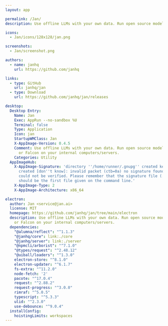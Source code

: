 ```yaml
---
layout: app

permalink: /Jan/
description: Use offline LLMs with your own data. Run open source models like Llama2 or Falcon on your internal computers/servers.

icons:
  - Jan/icons/128x128/jan.png

screenshots:
  - Jan/screenshot.png

authors:
  - name: janhq
    url: https://github.com/janhq

links:
  - type: GitHub
    url: janhq/jan
  - type: Download
    url: https://github.com/janhq/jan/releases

desktop:
  Desktop Entry:
    Name: Jan
    Exec: AppRun --no-sandbox %U
    Terminal: false
    Type: Application
    Icon: jan
    StartupWMClass: Jan
    X-AppImage-Version: 0.4.5
    Comment: Use offline LLMs with your own data. Run open source models like Llama2
      or Falcon on your internal computers/servers.
    Categories: Utility
  AppImageHub:
    X-AppImage-Signature: 'directory ''/home/runner/.gnupg'' created keybox ''/home/runner/.gnupg/pubring.kbx''
      created [don''t know]: invalid packet (ctb=0a) no signature found the signature
      could not be verified. Please remember that the signature file (.sig or .asc)
      should be the first file given on the command line.'
    X-AppImage-Type: 2
    X-AppImage-Architecture: x86_64

electron:
  author: Jan <service@jan.ai>
  license: MIT
  homepage: https://github.com/janhq/jan/tree/main/electron
  description: Use offline LLMs with your own data. Run open source models like Llama2
    or Falcon on your internal computers/servers.
  dependencies:
    "@alumna/reflect": "^1.1.3"
    "@janhq/core": link:./core
    "@janhq/server": link:./server
    "@npmcli/arborist": "^7.1.0"
    "@types/request": "^2.48.12"
    "@uiball/loaders": "^1.3.0"
    electron-store: "^8.1.0"
    electron-updater: "^6.1.7"
    fs-extra: "^11.2.0"
    node-fetch: '2'
    pacote: "^17.0.4"
    request: "^2.88.2"
    request-progress: "^3.0.0"
    rimraf: "^5.0.5"
    typescript: "^5.3.3"
    ulid: "^2.3.0"
    use-debounce: "^9.0.4"
  installConfig:
    hoistingLimits: workspaces
---
```


